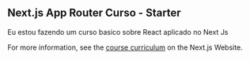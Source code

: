 ## Next.js App Router Curso - Starter

Eu estou fazendo um curso basico sobre React aplicado no Next Js

For more information, see the [course curriculum](https://nextjs.org/learn) on the Next.js Website.
